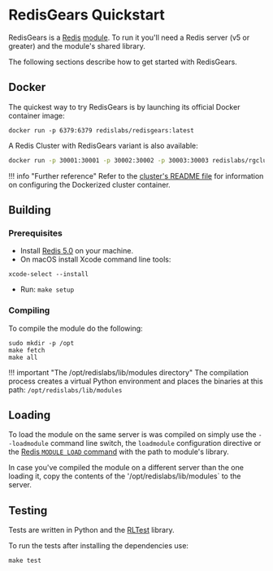# RedisGears Quickstart
RedisGears is a [Redis](glossary.md#redis) [module](glossary.md#module). To run it you'll need a Redis server (v5 or greater) and the module's shared library.

The following sections describe how to get started with RedisGears.

## Docker
The quickest way to try RedisGears is by launching its official Docker container image:

```
docker run -p 6379:6379 redislabs/redisgears:latest
```

A Redis Cluster with RedisGears variant is also available:

```sh
docker run -p 30001:30001 -p 30002:30002 -p 30003:30003 redislabs/rgcluster:latest
```

!!! info "Further reference"
    Refer to the [cluster's README file](https://github.com/RedisGears/RedisGears/blob/master/recipes/cluster/README.md) for information on configuring the Dockerized cluster container.

## Building

### Prerequisites
* Install [Redis 5.0](https://redis.io/) on your machine.
* On macOS install Xcode command line tools:

```
xcode-select --install
```

* Run: `make setup`

### Compiling
To compile the module do the following:

```
sudo mkdir -p /opt
make fetch
make all
```

!!! important "The /opt/redislabs/lib/modules directory"
    The compilation process creates a virtual Python environment and places the binaries at this path: `/opt/redislabs/lib/modules`

## Loading
To load the module on the same server is was compiled on simply use the `--loadmodule` command line switch, the `loadmodule` configuration directive or the [Redis `MODULE LOAD` command](https://redis.io/commands/module-load) with the path to module's library.

In case you've compiled the module on a different server than the one loading it, copy the contents of the '/opt/redislabs/lib/modules` to the server.

## Testing
Tests are written in Python and the [RLTest](https://github.com/RedisLabsModules/RLTest) library.

To run the tests after installing the dependencies use:

```
make test
```
